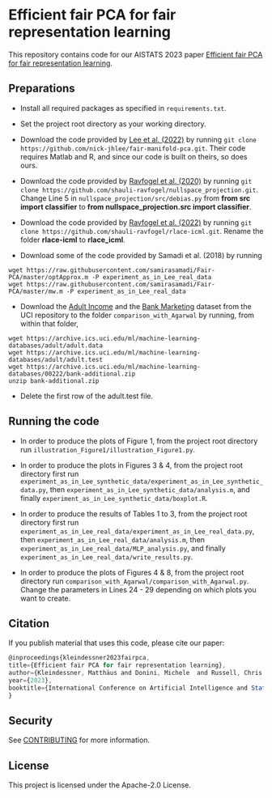# Efficient fair PCA for fair representation learning

This repository contains code for our AISTATS 2023 paper [Efficient fair PCA for fair representation learning](http://aistats.org/aistats2023/accepted.html).

## Preparations

* Install all required packages as specified in `requirements.txt`.

* Set the project root directory as your working directory.

* Download the code provided by [Lee et al. (2022)](https://github.com/nick-jhlee/fair-manifold-pca) by running
   `git clone https://github.com/nick-jhlee/fair-manifold-pca.git`. Their code requires Matlab
   and R, and since our code is built on theirs, so does ours.

* Download the code provided by [Ravfogel et al. (2020)](https://github.com/shauli-ravfogel/nullspace_projection) by running
   `git clone https://github.com/shauli-ravfogel/nullspace_projection.git`. Change Line 5 in
   `nullspace_projection/src/debias.py` from **from src import classifier** to
   **from nullspace_projection.src import classifier**.

* Download the code provided by [Ravfogel et al. (2022)](https://github.com/shauli-ravfogel/rlace-icml) by running
   `git clone https://github.com/shauli-ravfogel/rlace-icml.git`. Rename the folder **rlace-icml** to
   **rlace_icml**.

* Download some of the code provided by Samadi et al. (2018) by running 
```
wget https://raw.githubusercontent.com/samirasamadi/Fair-PCA/master/optApprox.m -P experiment_as_in_Lee_real_data
wget https://raw.githubusercontent.com/samirasamadi/Fair-PCA/master/mw.m -P experiment_as_in_Lee_real_data
```

* Download the [Adult Income](https://archive.ics.uci.edu/ml/datasets/adult) and the [Bank Marketing](https://archive.ics.uci.edu/ml/datasets/bank+marketing) dataset from the UCI repository to the folder `comparison_with_Agarwal` by running, from within that folder,
```
wget https://archive.ics.uci.edu/ml/machine-learning-databases/adult/adult.data
wget https://archive.ics.uci.edu/ml/machine-learning-databases/adult/adult.test
wget https://archive.ics.uci.edu/ml/machine-learning-databases/00222/bank-additional.zip
unzip bank-additional.zip
``` 
* Delete the first row of the adult.test file.
 

 
## Running the code

* In order to produce the plots of Figure 1, from the project root directory run `illustration_Figure1/illustration_Figure1.py`.

* In order to produce the plots in Figures 3 & 4, from the project root directory first run `experiment_as_in_Lee_synthetic_data/experiment_as_in_Lee_synthetic_data.py`,
   then `experiment_as_in_Lee_synthetic_data/analysis.m`, and finally
   `experiment_as_in_Lee_synthetic_data/boxplot.R`.

* In order to produce the results of Tables 1 to 3, from the project root directory first run `experiment_as_in_Lee_real_data/experiment_as_in_Lee_real_data.py`,
   then `experiment_as_in_Lee_real_data/analysis.m`, then
   `experiment_as_in_Lee_real_data/MLP_analysis.py`, and finally
   `experiment_as_in_Lee_real_data/write_results.py`.

* In order to produce the plots of Figures 4 & 8, from the project root directory
 run `comparison_with_Agarwal/comparison_with_Agarwal.py`. Change the parameters in 
   Lines 24 - 29 depending on which plots you want to create.
 


 ## Citation

If you publish material that uses this code, please cite our paper:

```js
@inproceedings{kleindessner2023fairpca,
title={Efficient fair PCA for fair representation learning},
author={Kleindessner, Matthäus and Donini, Michele  and Russell, Chris and Zafar, Muhammad Bilal},
year={2023},
booktitle={International Conference on Artificial Intelligence and Statistics (AISTATS)}
}
```

## Security

See [CONTRIBUTING](CONTRIBUTING.md#security-issue-notifications) for more information.

## License

This project is licensed under the Apache-2.0 License.
